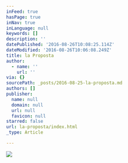 ```yaml
---
inFeed: true
hasPage: true
inNav: true
inLanguage: null
keywords: []
description: ''
datePublished: '2016-08-26T10:08:25.114Z'
dateModified: '2016-08-26T10:06:08.249Z'
title: la Proposta
author:
  - name: ''
    url: ''
via: {}
sourcePath: _posts/2016-08-25-la-proposta.md
authors: []
publisher:
  name: null
  domain: null
  url: null
  favicon: null
starred: false
url: la-proposta/index.html
_type: Article

---
```

![](https://the-grid-user-content.s3-us-west-2.amazonaws.com/34c6ef26-89d2-4b22-a0dc-67ccacf555cc.jpg)